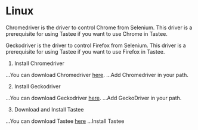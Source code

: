 # Linux

Chromedriver is the driver to control Chrome from Selenium. This driver is a prerequisite for using Tastee if you want to use Chrome in Tastee.

Geckodriver is the driver to control Firefox from Selenium. This driver is a prerequisite for using Tastee if you want to use Firefox in Tastee.

1. Install Chromedriver

...You can download Chromedriver [here](https://chromedriver.storage.googleapis.com/2.34/chromedriver_linux64.zip).
...Add Chromedriver in your path.

2. Install Geckodriver

...You can download Geckodriver [here](https://github.com/mozilla/geckodriver/releases/download/v0.19.1/geckodriver-v0.19.1-linux64.tar.gz).
...Add GeckoDriver in your path.

3. Download and Install Tastee

...You can download Tastee [here](https://github.com/tastee/tastee-ui/releases/download/0.9.4/tastee-ui-0.9.4-x86_64.AppImage)
...Install Tastee
